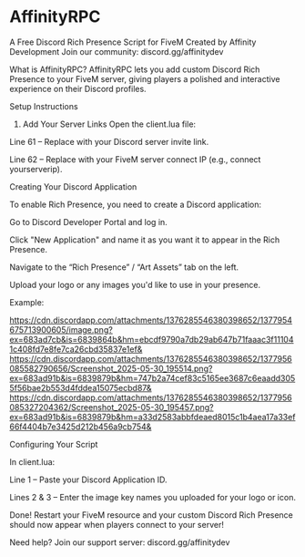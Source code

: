 # AffinityRPC

A Free Discord Rich Presence Script for FiveM
Created by Affinity Development
Join our community: discord.gg/affinitydev

What is AffinityRPC?
AffinityRPC lets you add custom Discord Rich Presence to your FiveM server, giving players a polished and interactive experience on their Discord profiles.

Setup Instructions

1. Add Your Server Links
Open the client.lua file:

Line 61 – Replace with your Discord server invite link.

Line 62 – Replace with your FiveM server connect IP (e.g., connect yourserverip).

Creating Your Discord Application

To enable Rich Presence, you need to create a Discord application:

Go to Discord Developer Portal and log in.

Click "New Application" and name it as you want it to appear in the Rich Presence.

Navigate to the “Rich Presence” / “Art Assets” tab on the left.

Upload your logo or any images you'd like to use in your presence.

Example:

https://cdn.discordapp.com/attachments/1376285546380398652/1377954675713900605/image.png?ex=683ad7cb&is=6839864b&hm=ebcdf9790a7db29ab647b71faaac3f111041c408fd7e8fe7ca26cbd35837e1ef&
https://cdn.discordapp.com/attachments/1376285546380398652/1377956085582790656/Screenshot_2025-05-30_195514.png?ex=683ad91b&is=6839879b&hm=747b2a74cef83c5165ee3687c6eaadd3055f56bae2b553d4fddea15075ecbd87&
https://cdn.discordapp.com/attachments/1376285546380398652/1377956085327204362/Screenshot_2025-05-30_195457.png?ex=683ad91b&is=6839879b&hm=a33d2583abbfdeaed8015c1b4aea17a33ef66f4404b7e3425d212b456a9cb754&


Configuring Your Script

In client.lua:

Line 1 – Paste your Discord Application ID.

Lines 2 & 3 – Enter the image key names you uploaded for your logo or icon.

Done!
Restart your FiveM resource and your custom Discord Rich Presence should now appear when players connect to your server!

Need help? Join our support server: discord.gg/affinitydev

